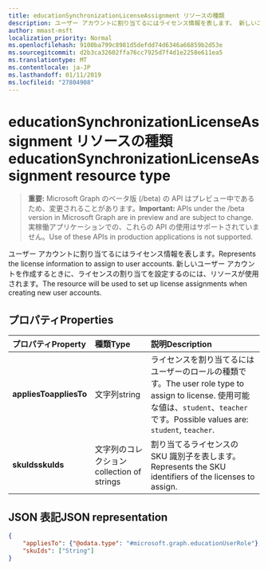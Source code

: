 ```yaml
---
title: educationSynchronizationLicenseAssignment リソースの種類
description: ユーザー アカウントに割り当てるにはライセンス情報を表します。 新しいユーザー アカウントを作成するときに、ライセンスの割り当てを設定するのには、リソースが使用されます。
author: mmast-msft
localization_priority: Normal
ms.openlocfilehash: 9100ba799c8981d5defdd74d6346a66859b2d53e
ms.sourcegitcommit: d2b3ca32602ffa76cc7925d7f4d1e2258e611ea5
ms.translationtype: MT
ms.contentlocale: ja-JP
ms.lasthandoff: 01/11/2019
ms.locfileid: "27804908"
---
```

# <a name="educationsynchronizationlicenseassignment-resource-type"></a><span data-ttu-id="09d81-104">educationSynchronizationLicenseAssignment リソースの種類</span><span class="sxs-lookup"><span data-stu-id="09d81-104">educationSynchronizationLicenseAssignment resource type</span></span>

> <span data-ttu-id="09d81-105">**重要:** Microsoft Graph のベータ版 (/beta) の API はプレビュー中であるため、変更されることがあります。</span><span class="sxs-lookup"><span data-stu-id="09d81-105">**Important:** APIs under the /beta version in Microsoft Graph are in preview and are subject to change.</span></span> <span data-ttu-id="09d81-106">実稼働アプリケーションでの、これらの API の使用はサポートされていません。</span><span class="sxs-lookup"><span data-stu-id="09d81-106">Use of these APIs in production applications is not supported.</span></span>

<span data-ttu-id="09d81-107">ユーザー アカウントに割り当てるにはライセンス情報を表します。</span><span class="sxs-lookup"><span data-stu-id="09d81-107">Represents the license information to assign to user accounts.</span></span> <span data-ttu-id="09d81-108">新しいユーザー アカウントを作成するときに、ライセンスの割り当てを設定するのには、リソースが使用されます。</span><span class="sxs-lookup"><span data-stu-id="09d81-108">The resource will be used to set up license assignments when creating new user accounts.</span></span>

## <a name="properties"></a><span data-ttu-id="09d81-109">プロパティ</span><span class="sxs-lookup"><span data-stu-id="09d81-109">Properties</span></span>

| <span data-ttu-id="09d81-110">プロパティ</span><span class="sxs-lookup"><span data-stu-id="09d81-110">Property</span></span> | <span data-ttu-id="09d81-111">種類</span><span class="sxs-lookup"><span data-stu-id="09d81-111">Type</span></span> | <span data-ttu-id="09d81-112">説明</span><span class="sxs-lookup"><span data-stu-id="09d81-112">Description</span></span> |
|:-|:-|:-|
| <span data-ttu-id="09d81-113">**appliesTo**</span><span class="sxs-lookup"><span data-stu-id="09d81-113">**appliesTo**</span></span> | <span data-ttu-id="09d81-114">文字列</span><span class="sxs-lookup"><span data-stu-id="09d81-114">string</span></span> | <span data-ttu-id="09d81-115">ライセンスを割り当てるにはユーザーのロールの種類です。</span><span class="sxs-lookup"><span data-stu-id="09d81-115">The user role type to assign to license.</span></span> <span data-ttu-id="09d81-116">使用可能な値は、`student`、`teacher` です。</span><span class="sxs-lookup"><span data-stu-id="09d81-116">Possible values are: `student`, `teacher`.</span></span>         |
| <span data-ttu-id="09d81-117">**skuIds**</span><span class="sxs-lookup"><span data-stu-id="09d81-117">**skuIds**</span></span> | <span data-ttu-id="09d81-118">文字列のコレクション</span><span class="sxs-lookup"><span data-stu-id="09d81-118">collection of strings</span></span> |  <span data-ttu-id="09d81-119">割り当てるライセンスの SKU 識別子を表します。</span><span class="sxs-lookup"><span data-stu-id="09d81-119">Represents the SKU identifiers of the licenses to assign.</span></span>        |

## <a name="json-representation"></a><span data-ttu-id="09d81-120">JSON 表記</span><span class="sxs-lookup"><span data-stu-id="09d81-120">JSON representation</span></span>
<!-- {
  "blockType": "resource",
  "optionalProperties": [

  ],
  "@odata.type": "#microsoft.graph.educationSynchronizationLicenseAssignment"
}-->

```json
{
    "appliesTo": {"@odata.type": "#microsoft.graph.educationUserRole"},
    "skuIds": ["String"]
}
```
